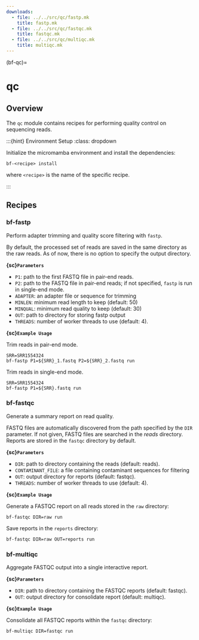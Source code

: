 ```yaml
---
downloads:
  - file: ../../src/qc/fastp.mk
    title: fastp.mk
  - file: ../../src/qc/fastqc.mk
    title: fastqc.mk
  - file: ../../src/qc/multiqc.mk
    title: multiqc.mk
---
```


(bf-qc)=
# qc

## Overview

The `qc` module contains recipes for performing quality control on sequencing reads.

:::{hint} Environment Setup
:class: dropdown

Initialize the micromamba environment and install the dependencies:
```{code-cell} bash
bf-<recipe> install
```

where `<recipe>` is the name of the specific recipe.

:::

## Recipes

### bf-fastp

Perform adapter trimming and quality score filtering with `fastp`.

By default, the processed set of reads are saved in the same directory as the raw reads. As of now, there is no option to specify the output directory.

**{sc}`Parameters`**

- `P1`: path to the first FASTQ file in pair-end reads.
- `P2`: path to the FASTQ file in pair-end reads; if not specified, `fastp` is run in single-end mode.
- `ADAPTER`: an adapter file or sequence for trimming
- `MINLEN`: minimum read length to keep (default: 50)
- `MINQUAL`: minimum read quality to keep (default: 30)
- `OUT`: path to directory for storing fastp output
- `THREADS`: number of worker threads to use (default: 4).

**{sc}`Example Usage`**

Trim reads in pair-end mode.
```{code-cell} bash
SRR=SRR1554324
bf-fastp P1=${SRR}_1.fastq P2=${SRR}_2.fastq run
```

Trim reads in single-end mode.
```{code-cell} bash
SRR=SRR1554324
bf-fastp P1=${SRR}.fastq run
```

### bf-fastqc

Generate a summary report on read quality.

FASTQ files are automatically discovered from the path specified by the `DIR` parameter. If not given, FASTQ files are searched in the _reads_ directory. Reports are stored in the `fastqc` directory by default.

**{sc}`Parameters`**

- `DIR`: path to directory containing the reads (default: reads).
- `CONTAMINANT_FILE`: a file containing contaminant sequences for filtering
- `OUT`: output directory for reports (default: fastqc).
- `THREADS`: number of worker threads to use (default: 4).

**{sc}`Example Usage`**

Generate a FASTQC report on all reads stored in the `raw` directory:
```{code-cell} bash
bf-fastqc DIR=raw run
```

Save reports in the `reports` directory:
```{code-cell} bash
bf-fastqc DIR=raw OUT=reports run
```

### bf-multiqc

Aggregate FASTQC output into a single interactive report.

**{sc}`Parameters`**

- `DIR`: path to directory containing the FASTQC reports (default: fastqc).
- `OUT`: output directory for consolidate report (default: multiqc).

**{sc}`Example Usage`**

Consolidate all FASTQC reports within the `fastqc` directory:
```{code-cell} bash
bf-multiqc DIR=fastqc run
```
